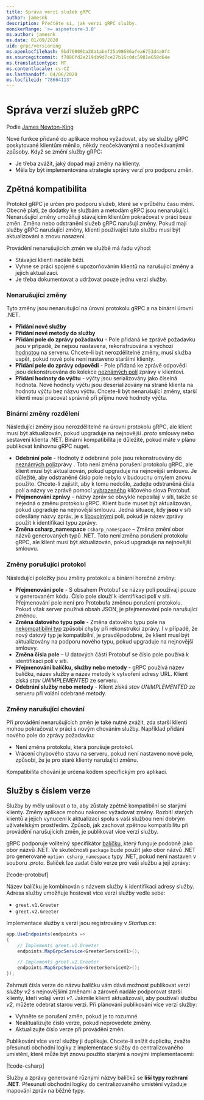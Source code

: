 ```yaml
---
title: Správa verzí služeb gRPC
author: jamesnk
description: Přečtěte si, jak verzi gRPC služby.
monikerRange: '>= aspnetcore-3.0'
ms.author: jamesnk
ms.date: 01/09/2020
uid: grpc/versioning
ms.openlocfilehash: 9bd76009ba28a1abef25a98686afea6753d4a8f4
ms.sourcegitcommit: f7886fd2e219db9d7ce27b16c0dc5901e658d64e
ms.translationtype: MT
ms.contentlocale: cs-CZ
ms.lasthandoff: 04/06/2020
ms.locfileid: "78664113"
---
```

# <a name="versioning-grpc-services"></a>Správa verzí služeb gRPC

Podle [James Newton-King](https://twitter.com/jamesnk)

Nové funkce přidané do aplikace mohou vyžadovat, aby se služby gRPC poskytované klientům měnilo, někdy neočekávanými a neočekávanými způsoby. Když se změní služby gRPC:

* Je třeba zvážit, jaký dopad mají změny na klienty.
* Měla by být implementována strategie správy verzí pro podporu změn.

## <a name="backwards-compatibility"></a>Zpětná kompatibilita

Protokol gRPC je určen pro podporu služeb, které se v průběhu času mění. Obecně platí, že dodatky ke službám a metodám gRPC jsou nenarušující. Nenarušující změny umožňují stávajícím klientům pokračovat v práci beze změn. Změna nebo odstranění služeb gRPC narušují změny. Pokud mají služby gRPC narušující změny, klienti používající tuto službu musí být aktualizováni a znovu nasazeni.

Provádění nenarušujících změn ve službě má řadu výhod:

* Stávající klienti nadále běží.
* Vyhne se práci spojené s upozorňováním klientů na narušující změny a jejich aktualizací.
* Je třeba dokumentovat a udržovat pouze jednu verzi služby.

### <a name="non-breaking-changes"></a>Nenarušující změny

Tyto změny jsou nenarušující na úrovni protokolu gRPC a na binární úrovni .NET.

* **Přidání nové služby**
* **Přidání nové metody do služby**
* **Přidání pole do zprávy požadavku** - Pole přidaná ke zprávě požadavku jsou v případě, že nejsou nastavena, rekonstruována s výchozí [hodnotou](https://developers.google.com/protocol-buffers/docs/proto3#default) na serveru. Chcete-li být nerozdělitelné změny, musí služba uspět, pokud nové pole není nastaveno staršími klienty.
* **Přidání pole do zprávy odpovědi** - Pole přidaná ke zprávě odpovědi jsou dekonstruována do kolekce [neznámých polí](https://developers.google.com/protocol-buffers/docs/proto3#unknowns) zprávy v klientovi.
* **Přidání hodnoty do výčtu** - výčty jsou serializovány jako číselná hodnota. Nové hodnoty výčtu jsou deserializovány na straně klienta na hodnotu výčtu bez názvu výčtu. Chcete-li být nenarušující změny, starší klienti musí pracovat správně při příjmu nové hodnoty výčtu.

### <a name="binary-breaking-changes"></a>Binární změny rozdělení

Následující změny jsou nerozdělitelné na úrovni protokolu gRPC, ale klient musí být aktualizován, pokud upgraduje na nejnovější *.proto* smlouvy nebo sestavení klienta .NET. Binární kompatibilita je důležité, pokud máte v plánu publikovat knihovnu gRPC nuget.

* **Odebrání pole** - Hodnoty z odebrané pole jsou rekonstruovány do [neznámých polí](https://developers.google.com/protocol-buffers/docs/proto3#unknowns)zprávy . Toto není změna porušení protokolu gRPC, ale klient musí být aktualizován, pokud upgraduje na nejnovější smlouvu. Je důležité, aby odstraněné číslo pole nebylo v budoucnu omylem znovu použito. Chcete-li zajistit, aby k tomu nedošlo, zadejte odstraněná čísla polí a názvy ve zprávě pomocí [vyhrazeného](https://developers.google.com/protocol-buffers/docs/proto3#reserved) klíčového slova Protobuf.
* **Přejmenování zprávy** – názvy zpráv se obvykle neposílají v síti, takže se nejedná o změnu protokolu gRPC. Klient bude muset být aktualizován, pokud upgraduje na nejnovější smlouvu. Jedna situace, kdy **jsou** v síti odesílány názvy zpráv, je s [libovolnými](https://developers.google.com/protocol-buffers/docs/proto3#any) poli, pokud je název zprávy použit k identifikaci typu zprávy.
* **Změna csharp_namespace** `csharp_namespace` – Změna změní obor názvů generovaných typů .NET. Toto není změna porušení protokolu gRPC, ale klient musí být aktualizován, pokud upgraduje na nejnovější smlouvu.

### <a name="protocol-breaking-changes"></a>Změny porušující protokol

Následující položky jsou změny protokolu a binární horečné změny:

* **Přejmenování pole** - S obsahem Protobuf se názvy polí používají pouze v generovaném kódu. Číslo pole slouží k identifikaci polí v síti. Přejmenování pole není pro Protobufa změnou porušení protokolu. Pokud však server používá obsah JSON, je přejmenování pole narušující změnou.
* **Změna datového typu pole** - Změna datového typu pole na [nekompatibilní typ](https://developers.google.com/protocol-buffers/docs/proto3#updating) způsobí chyby při rekonstrukci zprávy. I v případě, že nový datový typ je kompatibilní, je pravděpodobné, že klient musí být aktualizovány na podporu nového typu, pokud upgraduje na nejnovější smlouvy.
* **Změna čísla pole** – U datových částí Protobuf se číslo pole používá k identifikaci polí v síti.
* **Přejmenování balíčku, služby nebo metody** - gRPC používá název balíčku, název služby a název metody k vytvoření adresy URL. Klient získá *stav UNIMPLEMENTED* ze serveru.
* **Odebrání služby nebo metody** - Klient získá *stav UNIMPLEMENTED* ze serveru při volání odebrané metody.

### <a name="behavior-breaking-changes"></a>Změny narušující chování

Při provádění nenarušujících změn je také nutné zvážit, zda starší klienti mohou pokračovat v práci s novým chováním služby. Například přidání nového pole do zprávy požadavku:

* Není změna protokolu, která porušuje protokol.
* Vrácení chybového stavu na serveru, pokud není nastaveno nové pole, způsobí, že je pro staré klienty narušující změnu.

Kompatibilita chování je určena kódem specifickým pro aplikaci.

## <a name="version-number-services"></a>Služby s číslem verze

Služby by měly usilovat o to, aby zůstaly zpětně kompatibilní se starými klienty. Změny aplikace mohou nakonec vyžadovat změny. Rozbití starých klientů a jejich vynucení k aktualizaci spolu s vaší službou není dobrým uživatelským prostředím. Způsob, jak zachovat zpětnou kompatibilitu při provádění narušujících změn, je publikovat více verzí služby.

gRPC podporuje volitelný specifikátor [balíčku,](https://developers.google.com/protocol-buffers/docs/proto3#packages) který funguje podobně jako obor názvů .NET. Ve skutečnosti `package` bude použit jako obor názvů .NET pro generované `option csharp_namespace` typy .NET, pokud není nastaven v souboru *.proto.* Balíček lze zadat číslo verze pro vaši službu a její zprávy:

[!code-protobuf[](versioning/sample/greet.v1.proto?highlight=3)]

Název balíčku je kombinován s názvem služby k identifikaci adresy služby. Adresa služby umožňuje hostovat více verzí služby vedle sebe:

* `greet.v1.Greeter`
* `greet.v2.Greeter`

Implementace služby s verzí jsou registrovány v *Startup.cs*:

```csharp
app.UseEndpoints(endpoints =>
{
    // Implements greet.v1.Greeter
    endpoints.MapGrpcService<GreeterServiceV1>();

    // Implements greet.v2.Greeter
    endpoints.MapGrpcService<GreeterServiceV2>();
});
```

Zahrnutí čísla verze do názvu balíčku vám dává možnost publikovat verzi *služby v2* s nejnovějšími změnami a zároveň nadále podporovat starší klienty, kteří volají verzi *v1.* Jakmile klienti aktualizovali, aby používali službu *v2,* můžete odebrat starou verzi. Při plánování publikování více verzí služby:

* Vyhněte se porušení změn, pokud je to rozumné.
* Neaktualizujte číslo verze, pokud neprovedete změny.
* Aktualizujte číslo verze při provádění změn.

Publikování více verzí služby ji duplikuje. Chcete-li snížit duplicitu, zvažte přesunutí obchodní logiky z implementace služby do centralizovaného umístění, které může být znovu použito starými a novými implementacemi:

[!code-csharp[](versioning/sample/GreeterServiceV1.cs?highlight=10,19)]

Služby a zprávy generované různými názvy balíčků se **liší typy rozhraní .NET**. Přesunutí obchodní logiky do centralizovaného umístění vyžaduje mapování zpráv na běžné typy.
